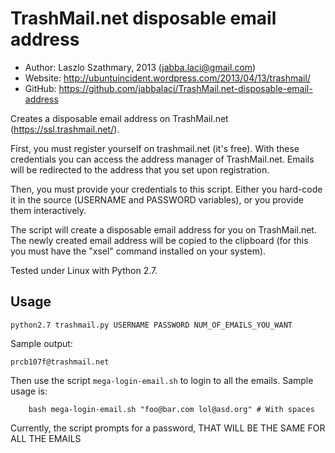 TrashMail.net disposable email address
======================================

* Author:  Laszlo Szathmary, 2013 (<jabba.laci@gmail.com>)
* Website: <http://ubuntuincident.wordpress.com/2013/04/13/trashmail/>
* GitHub:  <https://github.com/jabbalaci/TrashMail.net-disposable-email-address>

Creates a disposable email address on TrashMail.net (<https://ssl.trashmail.net/>).

First, you must register yourself on trashmail.net (it's free). With these
credentials you can access the address manager of TrashMail.net. Emails will be
redirected to the address that you set upon registration.

Then, you must provide your credentials to this script. Either you
hard-code it in the source (USERNAME and PASSWORD variables), or
you provide them interactively.

The script will create a disposable email address for you on TrashMail.net.
The newly created email address will be copied to the clipboard (for this
you must have the "xsel" command installed on your system).

Tested under Linux with Python 2.7.

Usage
-----

    python2.7 trashmail.py USERNAME PASSWORD NUM_OF_EMAILS_YOU_WANT

Sample output:

    prcb107f@trashmail.net

Then use the script `mega-login-email.sh` to login to all the emails. Sample usage is:

```
	bash mega-login-email.sh "foo@bar.com lol@asd.org" # With spaces
```

Currently, the script prompts for a password, THAT WILL BE THE SAME FOR ALL THE EMAILS